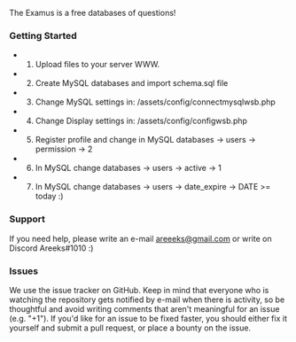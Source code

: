 The Examus is a free databases of questions!

### Getting Started

* 1. Upload files to your server WWW.
* 2. Create MySQL databases and import schema.sql file
* 3. Change MySQL settings in: /assets/config/connectmysqlwsb.php
* 4. Change Display settings in: /assets/config/configwsb.php
* 5. Register profile and change in MySQL databases -> users -> permission -> 2
* 6. In MySQL change databases -> users -> active -> 1
* 7. In MySQL change databases -> users -> date_expire -> DATE >= today :)

### Support

If you need help, please write an e-mail areeeks@gmail.com or write on Discord Areeks#1010 :)

### Issues

We use the issue tracker on GitHub. Keep in mind that everyone who is watching the repository gets notified by e-mail when there is activity, so be thoughtful and avoid writing comments that aren't meaningful for an issue (e.g. "+1"). If you'd like for an issue to be fixed faster, you should either fix it yourself and submit a pull request, or place a bounty on the issue.
